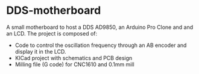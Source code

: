 # DDS-motherboard

A small motherboard to host a DDS AD9850, an Arduino Pro Clone and and an LCD. The project is composed of:
- Code to control the oscillation frequency through an AB encoder and display it in the LCD.
- KICad project with schematics and PCB design
- Milling file (G code) for CNC1610 and 0.1mm mill
